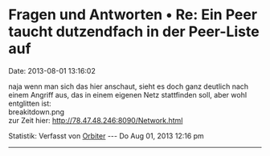 Fragen und Antworten • Re: Ein Peer taucht dutzendfach in der Peer-Liste auf
============================================================================

Date: 2013-08-01 13:16:02

naja wenn man sich das hier anschaut, sieht es doch ganz deutlich nach
einem Angriff aus, das in einem eigenen Netz stattfinden soll, aber wohl
entglitten ist:\
breakitdown.png\
zur Zeit hier: <http://78.47.48.246:8090/Network.html>

Statistik: Verfasst von
[Orbiter](http://forum.yacy-websuche.de/memberlist.php?mode=viewprofile&u=2)
--- Do Aug 01, 2013 12:16 pm

------------------------------------------------------------------------
